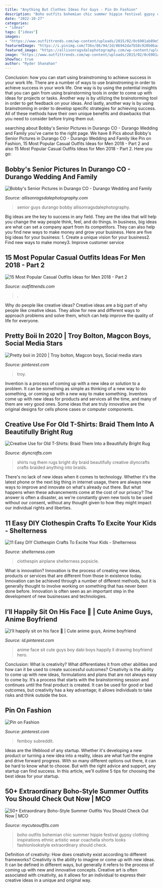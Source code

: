 ```yaml
---
title: "Anything But Clothes Ideas For Guys - Pin On Fashion"
description: "Boho outfits bohemian chic summer hippie festival gypsy clothing inspirations ethnic artistic wear coachella shorts looks fashionlookstyle extraordinary should check"
date: "2022-10-27"
categories:
- "ideas"
tags: ["ideas"]
images:
- "https://www.outfittrends.com/wp-content/uploads/2015/02/0c6901ab89e5360ca89ee38988cac8db.jpg"
featuredImage: "https://i.pinimg.com/736x/86/94/2d/86942da7b58c920b0baa2f4a06b22718.jpg"
featured_image: "https://allisonragsdalephotography.com/wp-content/uploads/2013/11/allisonragsdalephotography-8635.jpg"
image: "https://www.outfittrends.com/wp-content/uploads/2015/02/0c6901ab89e5360ca89ee38988cac8db.jpg"
ShowToc: true
author: "Ryder Shanahan"
---
```



Conclusion: how you can start using brainstroming to achieve success in your work life.
There are a number of ways to use brainstroming in order to achieve success in your work life. One way is by using the potential insights that you can gain from using brainstorming tools in order to come up with ideas for projects or tasks. Another way is by utilizing the brainstorming tool in order to get feedback on your ideas. And lastly, another way is by using brainstroming in order to develop specific strategies for achieving success. All of these methods have their own unique benefits and drawbacks that you need to consider before trying them out.

	

		
searching about Bobby&#039;s Senior Pictures in Durango CO - Durango Wedding and Family you've came to the right page. We have 8 Pics about Bobby&#039;s Senior Pictures in Durango CO - Durango Wedding and Family like Pin on Fashion, 15 Most Popular Casual Outfits Ideas for Men 2018 - Part 2 and also 15 Most Popular Casual Outfits Ideas for Men 2018 - Part 2. Here you go:
		
    
## Bobby&#039;s Senior Pictures In Durango CO - Durango Wedding And Family

<img loading=lazy src="https://allisonragsdalephotography.com/wp-content/uploads/2013/11/allisonragsdalephotography-8635.jpg" onerror="this.onerror=null;this.src='https://tse3.mm.bing.net/th?id=OIP.drfe3TmMdbgQNVTxWYe_agHaLI&amp;pid=15.1';" alt="Bobby&#039;s Senior Pictures in Durango CO - Durango Wedding and Family">

_Source: allisonragsdalephotography.com_

>senior guys durango bobby allisonragsdalephotography. 

	

Big ideas are the key to success in any field. They are the idea that will help you change the way people think, feel, and do things. In business, big ideas are what can set a company apart from its competitors. They can also help you find new ways to make money and grow your business. Here are five big ideas for your business: 1. Create a unique vision for your business2. Find new ways to make money3. Improve customer service
    
## 15 Most Popular Casual Outfits Ideas For Men 2018 - Part 2

<img loading=lazy src="https://www.outfittrends.com/wp-content/uploads/2015/02/0c6901ab89e5360ca89ee38988cac8db.jpg" onerror="this.onerror=null;this.src='https://tse3.mm.bing.net/th?id=OIP.F_BWoH1NXVyHZlES8vT6pgHaMC&amp;pid=15.1';" alt="15 Most Popular Casual Outfits Ideas for Men 2018 - Part 2">

_Source: outfittrends.com_

>. 

	

Why do people like creative ideas?
Creative ideas are a big part of why people like creative ideas. They allow for new and different ways to approach problems and solve them, which can help improve the quality of life for everyone.

    
## Pretty Boii In 2020 | Troy Bolton, Magcon Boys, Social Media Stars

<img loading=lazy src="https://i.pinimg.com/736x/86/94/2d/86942da7b58c920b0baa2f4a06b22718.jpg" onerror="this.onerror=null;this.src='https://tse2.mm.bing.net/th?id=OIP.fwp9qmFCn7v1N6__30m7swHaMG&amp;pid=15.1';" alt="Pretty boii in 2020 | Troy bolton, Magcon boys, Social media stars">

_Source: pinterest.com_

>troy. 

	

Invention is a process of coming up with a new idea or solution to a problem. It can be something as simple as thinking of a new way to do something, or coming up with a new way to make something. Inventors come up with new ideas for products and services all the time, and many of them are very good ones. Some ideas that are truly innovative are the original designs for cells phone cases or computer components.

    
## Creative Use For Old T-Shirts: Braid Them Into A Beautifully Bright Rug

<img loading=lazy src="http://www.diyncrafts.com/wp-content/uploads/2014/11/cover3.jpg" onerror="this.onerror=null;this.src='https://tse4.mm.bing.net/th?id=OIP.bY33kc9N6xv9b430nnsR7QHaEH&amp;pid=15.1';" alt="Creative Use for Old T-Shirts: Braid Them Into a Beautifully Bright Rug">

_Source: diyncrafts.com_

>shirts rug them rugs bright diy braid beautifully creative diyncrafts crafts braided anything into braids. 

	

There's no lack of new ideas when it comes to technology. Whether it's the latest phone or the next big thing in internet usage, there are always new ways to improve and innovate on what's already out there. But what happens when these advancements come at the cost of our privacy? The answer is often a disaster, as we're constantly given new tools to be used without our consent, without any thought given to how they might impact our individual rights and liberties.

    
## 11 Easy DIY Clothespin Crafts To Excite Your Kids - Shelterness

<img loading=lazy src="https://i.shelterness.com/2017/01/easy-diy-clothespin-crafts-to-excite-your-kids-8.jpg" onerror="this.onerror=null;this.src='https://tse2.mm.bing.net/th?id=OIP.ypvbWnhKihM6ZTmRRDDwvAHaLH&amp;pid=15.1';" alt="11 Easy DIY Clothespin Crafts To Excite Your Kids - Shelterness">

_Source: shelterness.com_

>clothespin airplane shelterness popsicle. 

	

What is innovation?
Innovation is the process of creating new ideas, products or services that are different from those in existence today. Innovation can be achieved through a number of different methods, but it is generally thought to involve working on something that has never been done before. Innovation is often seen as an important step in the development of new businesses and technologies.

    
## I’ll Happily Sit On His Face 🥴 | Cute Anime Guys, Anime Boyfriend

<img loading=lazy src="https://i.pinimg.com/736x/58/ed/3f/58ed3f8a6b7f149cdebf90c375bad82e.jpg" onerror="this.onerror=null;this.src='https://tse1.mm.bing.net/th?id=OIP.0rUCP8wwwouT6shr8VY9QgHaLo&amp;pid=15.1';" alt="I’ll happily sit on his face 🥴 | Cute anime guys, Anime boyfriend">

_Source: id.pinterest.com_

>anime face sit cute guys boy dabi boys happily ll drawing boyfriend hero. 

	

Conclusion: What is creativity? What differentiates it from other abilities and how can it be used to create successful outcomes?
Creativity is the ability to come up with new ideas, formulations and plans that are not always easy to come by. It’s a process that starts with the brainstorming session and continues until the final product is created. It can be used for good or bad outcomes, but creativity has a key advantage; it allows individuals to take risks and think outside the box.

    
## Pin On Fashion

<img loading=lazy src="https://i.pinimg.com/736x/5e/3b/59/5e3b5986b7bc0cf26f398f4a27d96c49.jpg" onerror="this.onerror=null;this.src='https://tse3.mm.bing.net/th?id=OIP._cY37apjOJGwLoZoYrtdAgAAAA&amp;pid=15.1';" alt="Pin on Fashion">

_Source: pinterest.com_

>femboy subreddit. 

	

Ideas are the lifeblood of any startup. Whether it's developing a new product or turning a new idea into a reality, ideas are what fuel the engine and drive forward progress. With so many different options out there, it can be hard to know what to choose. But with the right advice and support, any startup can find success. In this article, we'll outline 5 tips for choosing the best ideas for your startup.

    
## 50+ Extraordinary Boho-Style Summer Outfits You Should Check Out Now | MCO

<img loading=lazy src="https://mycuteoutfits.com/wp-content/uploads/2017/07/0def7b84e1fcc8c29d3c6d15a2d055be.jpg" onerror="this.onerror=null;this.src='https://tse3.mm.bing.net/th?id=OIP.J20oNHi5PDZbKs1vdg4zYQHaLH&amp;pid=15.1';" alt="50+ Extraordinary Boho-Style Summer Outfits You Should Check Out Now | MCO">

_Source: mycuteoutfits.com_

>boho outfits bohemian chic summer hippie festival gypsy clothing inspirations ethnic artistic wear coachella shorts looks fashionlookstyle extraordinary should check. 

	

Definition of creativity: How does creativity exist according to different frameworks?
Creativity is the ability to imagine or come up with new ideas. It can be defined in different ways, but generally it refers to the process of coming up with new and innovative concepts. Creative art is often associated with creativity, as it allows for an individual to express their creative ideas in a unique and original way.

